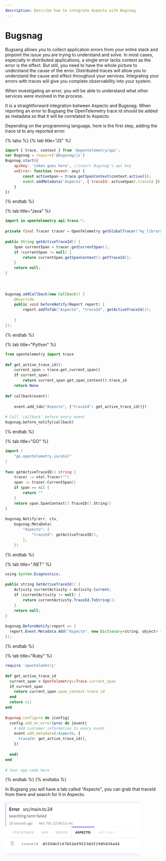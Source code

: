 ```yaml
---
description: Describe how to integrate Aspecto with Bugsnag
---
```


# Bugsnag

Bugsang allows you to collect application errors from your entire stack and pinpoint the issue you are trying to understand and solve. In most cases, especially in distributed applications, a single error lacks context as the error is the effect. But still, you need to have the whole picture to understand the cause of the error. Distributed traces will allow you to understand the cause and effect throughout your services. Integrating your errors with traces will give you complete observability into your system.

When investigating an error, you will be able to understand what other services were involved in the process.

It is a straightforward integration between Aspecto and Bugsnag. When reporting an error to Bugsang the OpenTelemetry trace id should be added as metadata so that it will be correlated to Aspecto.

Depending on the programming language, here is the first step, adding the trace id to any reported error:

{% tabs %}
{% tab title="JS" %}
```javascript
import { trace, context } from '@opentelemetry/api';
var Bugsnag = require('@bugsnag/js')
Bugsnag.start({
    apiKey: 'token goes here', //insert Bugsnag's api key
    onError: function (event: any) {
        const activeSpan = trace.getSpanContext(context.active());
        event.addMetadata('Aspecto', { traceId: activeSpan?.traceId }) // Adding traceId to any error
    }
})
```
{% endtab %}

{% tab title="Java" %}
```java
import io.opentelemetry.api.trace.*;

private final Tracer tracer = OpenTelemetry.getGlobalTracer("my_library_name", "1.0.0");

public String getActiveTraceId() {
    Span currentSpan = tracer.getCurrentSpan();
    if (currentSpan != null) {
        return currentSpan.getSpanContext().getTraceId();
    }
    return null;
}



bugsnag.addCallback(new Callback() {
    @Override
    public void beforeNotify(Report report) {
        report.addToTab("Aspecto", "traceId", getActiveTraceId());

    }
});

```
{% endtab %}

{% tab title="Python" %}
```python
from opentelemetry import trace

def get_active_trace_id():
    current_span = trace.get_current_span()
    if current_span:
        return current_span.get_span_context().trace_id
    return None

def callback(event):

    event.add_tab("Aspecto", {"traceId": get_active_trace_id()})

# Call `callback` before every event
bugsnag.before_notify(callback)

```
{% endtab %}

{% tab title="GO" %}
```go
import (
    "go.opentelemetry.io/otel"
)

func getActiveTraceID() string {
    tracer := otel.Tracer("")
    span := tracer.CurrentSpan()
    if span == nil {
        return ""
    }
    return span.SpanContext().TraceID().String()
}

bugsnag.Notify(err, ctx,
    bugsnag.MetaData{
        "Aspecto": {
            "traceId": getActiveTraceID(),
        },
    })

```
{% endtab %}

{% tab title=".NET" %}
```java
using System.Diagnostics;

public string GetActiveTraceId() {
    Activity currentActivity = Activity.Current;
    if (currentActivity != null) {
        return currentActivity.TraceId.ToString();
    }
    return null;
}

bugsnag.BeforeNotify(report => {
  report.Event.Metadata.Add("Aspecto", new Dictionary<string, object> { { "traceId", GetActiveTraceId() } });
});

```
{% endtab %}

{% tab title="Ruby" %}
```ruby
require 'opentelemetry'

def get_active_trace_id
  current_span = OpenTelemetry::Trace.current_span
  if current_span
    return current_span.span_context.trace_id
  end
  return nil
end

Bugsnag.configure do |config|
  config.add_on_error(proc do |event|
    # Add customer information to every event
    event.add_metadata(:Aspecto, {
      traceId: get_active_trace_id(),
    })
 
  end)
end

# Your app code here

```
{% endtab %}
{% endtabs %}

In Bugsang you will have a tab called "Aspecto", you can grab that traceId from there and search for it in Aspecto.

![](<../../../.gitbook/assets/image (8).png>)

